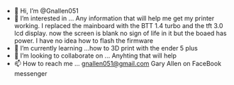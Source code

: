 - 👋 Hi, I’m @Gnallen051
- 👀 I’m interested in ... Any information that will help me get my printer working. I replaced the mainboard with the BTT 1.4 turbo and the tft 3.0 lcd display. now the screen is blank no sign of life in it but the boaed has power. I have no idea how to flash the firmware 
- 🌱 I’m currently learning ...how to 3D print with the ender 5 plus
- 💞️ I’m looking to collaborate on ... Anyhting that will help
- 📫 How to reach me ... gnallen051@gmail.com Gary Allen on FaceBook messenger

<!---
Gnallen051/Gnallen051 is a ✨ special ✨ repository because its `README.md` (this file) appears on your GitHub profile.
You can click the Preview link to take a look at your changes.
--->

